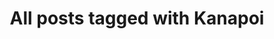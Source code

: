 ---
layout: tag
title: "All posts tagged with Kanapoi"
permalink: /weblog/tags/kanapoi/
taxonomy: Kanapoi
---